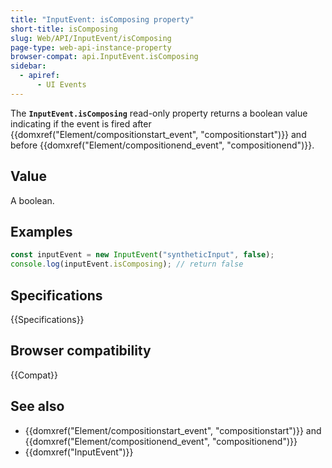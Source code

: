 ```yaml
---
title: "InputEvent: isComposing property"
short-title: isComposing
slug: Web/API/InputEvent/isComposing
page-type: web-api-instance-property
browser-compat: api.InputEvent.isComposing
sidebar:
  - apiref:
      - UI Events
---
```


The **`InputEvent.isComposing`** read-only property returns a
boolean value indicating if the event is fired after
{{domxref("Element/compositionstart_event", "compositionstart")}} and before {{domxref("Element/compositionend_event", "compositionend")}}.

## Value

A boolean.

## Examples

```js
const inputEvent = new InputEvent("syntheticInput", false);
console.log(inputEvent.isComposing); // return false
```

## Specifications

{{Specifications}}

## Browser compatibility

{{Compat}}

## See also

- {{domxref("Element/compositionstart_event", "compositionstart")}} and {{domxref("Element/compositionend_event", "compositionend")}}
- {{domxref("InputEvent")}}
